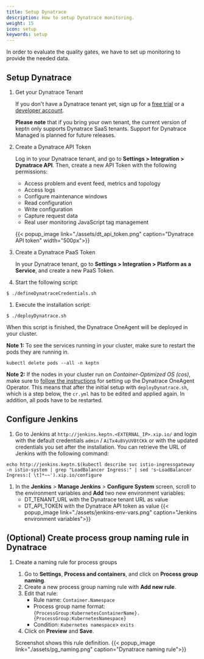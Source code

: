 ```yaml
---
title: Setup Dynatrace
description: How to setup Dynatrace monitoring.
weight: 15
icon: setup
keywords: setup
---
```


In order to evaluate the quality gates, we have to set up monitoring to provide the needed data.

## Setup Dynatrace

1. Get your Dynatrace Tenant

    If you don't have a Dynatrace tenant yet, sign up for a [free trial](https://www.dynatrace.com/trial/) or a [developer account](https://www.dynatrace.com/developer/).

    **Please note** that if you bring your own tenant, the current version of keptn only supports Dynatrace SaaS tenants. Support for Dynatrace Managed is planned for future releases.

1. Create a Dynatrace API Token

    Log in to your Dynatrace tenant, and go to **Settings > Integration > Dynatrace API**. Then, create a new API Token with the following permissions:

    - Access problem and event feed, metrics and topology
    - Access logs
    - Configure maintenance windows
    - Read configuration
    - Write configuration
    - Capture request data
    - Real user monitoring JavaScript tag management

    {{< popup_image
    link="./assets/dt_api_token.png"
    caption="Dynatrace API token"
    width="500px">}}

1. Create a Dynatrace PaaS Token

    In your Dynatrace tenant, go to **Settings > Integration > Platform as a Service**, and create a new PaaS Token.

1. Start the following script:
  ```console
  $ ./defineDynatraceCredentials.sh
  ```

1. Execute the installation script:
  ```console
  $ ./deployDynatrace.sh
  ```

When this script is finished, the Dynatrace OneAgent will be deployed in your cluster.

  **Note 1:** To see the services running in your cluster, make sure to restart the pods they are running in.
  ```
  kubectl delete pods --all -n keptn
  ```

  **Note 2:** If the nodes in your cluster run on *Container-Optimized OS (cos)*, make sure to [follow the instructions](https://www.dynatrace.com/support/help/cloud-platforms/google-cloud-platform/google-kubernetes-engine/deploy-oneagent-on-google-kubernetes-engine-clusters/#expand-134parameter-for-container-optimized-os-early-access) for setting up the Dynatrace OneAgent Operator. This means that after the initial setup with `deployDynatrace.sh`, which is a step below, the `cr.yml` has to be edited and applied again. In addition, all pods have to be restarted.

<!--
## Add Dynatrace information to Jenkins


  ```
  ...
  env:
    - name: DT_TENANT_URL
      value: yourID.live.dynatrace.com
    - name: DT_API_TOKEN
      value: 123apitoken
  ...
  ```
-->

## Configure Jenkins

1. Go to Jenkins at `http://jenkins.keptn.<EXTERNAL_IP>.xip.io/` and login with the default credentials `admin` / `AiTx4u8VyUV8tCKk` or with the updated credentials you set after the installation. You can retrieve the URL of Jenkins with the following command:
  ```
  echo http://jenkins.keptn.$(kubectl describe svc istio-ingressgateway -n istio-system | grep "LoadBalancer Ingress:" | sed 's~LoadBalancer Ingress:[ \t]*~~').xip.io/configure
  ``` 
  
1. In the **Jenkins** > **Manage Jenkins** > **Configure System** screen, scroll to the environment variables and **Add** two new environment variables:
    - DT_TENANT_URL with the Dynatrace tenant URL as value 
    - DT_API_TOKEN with the Dynatrace API token as value
  {{< popup_image link="./assets/jenkins-env-vars.png" caption="Jenkins environment variables">}}

## (Optional) Create process group naming rule in Dynatrace

1. Create a naming rule for process groups
    1. Go to **Settings**, **Process and containers**, and click on **Process group naming**.
    1. Create a new process group naming rule with **Add new rule**.
    1. Edit that rule:
        * Rule name: `Container.Namespace`
        * Process group name format: `{ProcessGroup:KubernetesContainerName}.{ProcessGroup:KubernetesNamespace}`
        * Condition: `Kubernetes namespace`> `exits`
    1. Click on **Preview** and **Save**.

    Screenshot shows this rule definition.
    {{< popup_image
    link="./assets/pg_naming.png"
    caption="Dynatrace naming rule">}}

